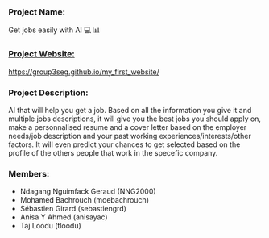 
### Project Name:
Get jobs easily with AI :computer: :bar_chart:

### [Project Website:](https://group3seg.github.io/my_first_website/)
https://group3seg.github.io/my_first_website/


### Project Description:
AI that will help you get a job. Based on all the information you give it and multiple jobs descriptions, it will give you the best jobs you should apply on, make a personnalised resume and a cover letter based on the employer needs/job description and your past working experiences/interests/other factors. It will even predict your chances to get selected based on the profile of the others people that work in the specefic company.

### Members:
 - Ndagang Nguimfack Geraud (NNG2000)
 - Mohamed Bachrouch (moebachrouch)
 - Sébastien Girard (sebastiengrd)
 - Anisa Y Ahmed (anisayac)
 - Taj Loodu (tloodu)
